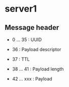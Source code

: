 # server1  

## Message header  

- 0 ... 35 : UUID
- 36 : Payload descriptor
- 37 : TTL
- 38 ... 41 : Payload length

- 42 ... xxx : Payload

